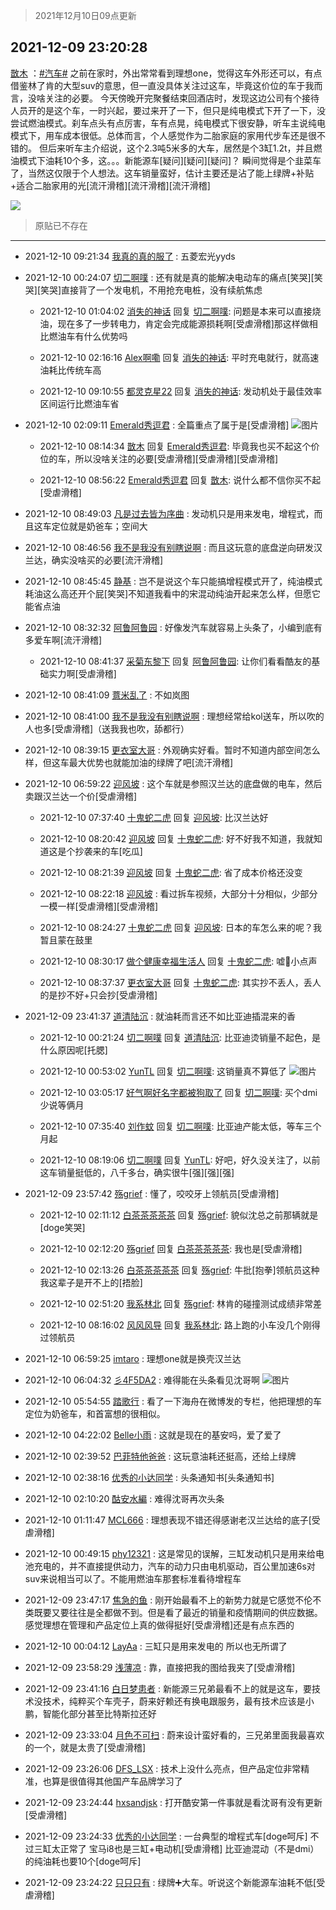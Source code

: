 > 2021年12月10日09点更新
<link rel="stylesheet" href="https://cdn.jsdelivr.net/gh/taotie6/sampleJSON@main/css/photo_show.css">
<meta name="referrer" content="no-referrer" />


 ## 2021-12-09 23:20:28 

 [㪚木](https://www.coolapk.com/feed/32019265?shareKey=NmRjODEzNzgwN2E4NjFiMjI4NjE~) ：<a class="feed-link-tag" href="/t/汽车?type=0">#汽车#</a> 之前在家时，外出常常看到理想one，觉得这车外形还可以，有点借鉴林了肯的大型suv的意思，但一直没具体关注过这车，毕竟这价位的车于我而言，没啥关注的必要。
今天傍晚开完聚餐结束回酒店时，发现这边公司有个接待人员开的是这个车，一时兴起，要过来开了一下<!--break-->，但只是纯电模式下开了一下，没尝试燃油模式。刹车点头有点厉害，车有点晃，纯电模式下很安静，听车主说纯电模式下，用车成本很低。总体而言，个人感觉作为二胎家庭的家用代步车还是很不错的。
但后来听车主介绍说，这个2.3吨5米多的大车，居然是个3缸1.2t，并且燃油模式下油耗10个多，这。。。新能源车[疑问][疑问][疑问]？  瞬间觉得是个韭菜车了，当然这仅限于个人想法。这车销量蛮好，估计主要还是沾了能上绿牌+补贴+适合二胎家用的光[流汗滑稽][流汗滑稽][流汗滑稽] 

<div class="album">
<img class="img-item" src="https://image.coolapk.com/feed/2020/0511/21/1081091_45bad8f3_4880_7713@356x200.gif" />
</div>

> 原贴已不存在 

 ------- 

- 2021-12-10 09:21:34 [我真的真的服了](uid=17171551) : 五菱宏光yyds 

- 2021-12-10 00:24:07 [切二啊噗](uid=2920558) : 还有就是真的能解决电动车的痛点[笑哭][笑哭][笑哭]直接背了一个发电机，不用抢充电桩，没有续航焦虑 

    - 2021-12-10 01:04:02 [消失的神话](uid=880762) 回复 [切二啊噗](uid=2920558): 问题是本来可以直接烧油，现在多了一步转电力，肯定会完成能源损耗啊[受虐滑稽]那这样做相比燃油车有什么优势吗 

    - 2021-12-10 02:16:16 [Alex啊嘞](uid=569267) 回复 [消失的神话](uid=880762): 平时充电就行，就高速油耗比传统车高 

    - 2021-12-10 09:10:55 [都灵克星22](uid=1418577) 回复 [消失的神话](uid=880762): 发动机处于最佳效率区间运行比燃油车省 

- 2021-12-10 02:09:11 [Emerald秀逗君](uid=3596902) : 全篇重点了属于是[受虐滑稽] ![图片](https://image.coolapk.com/feed/2021/1210/02/3596902_d6d28cfc_3348_1359_185@1440x280.jpeg)

    - 2021-12-10 08:14:34 [㪚木](uid=1081091) 回复 [Emerald秀逗君](uid=3596902): 毕竟我也买不起这个价位的车，所以没啥关注的必要[受虐滑稽][受虐滑稽][受虐滑稽] 

    - 2021-12-10 08:56:22 [Emerald秀逗君](uid=3596902) 回复 [㪚木](uid=1081091): 说什么都不信你买不起[受虐滑稽] 

- 2021-12-10 08:49:03 [凡是过去皆为序曲](uid=623541) : 发动机只是用来发电，增程式，而且这车定位就是奶爸车；空间大 

- 2021-12-10 08:46:56 [我不是我没有别瞎说啊](uid=2231912) : 而且这玩意的底盘逆向研发汉兰达，确实没啥买的必要[流汗滑稽] 

- 2021-12-10 08:45:45 [静基](uid=1353091) : 岂不是说这个车只能搞增程模式开了，纯油模式耗油这么高还开个屁[笑哭]不知道我看中的宋混动纯油开起来怎么样，但愿它能省点油 

- 2021-12-10 08:32:32 [阿鲁阿鲁园](uid=8744023) : 好像发汽车就容易上头条了，小编到底有多爱车啊[流汗滑稽] 

    - 2021-12-10 08:41:37 [采菊东黎下](uid=1209198) 回复 [阿鲁阿鲁园](uid=8744023): 让你们看看酷友的基础实力啊[受虐滑稽] 

- 2021-12-10 08:41:09 [薏米乱了](uid=3879588) : 不如岚图 

- 2021-12-10 08:41:00 [我不是我没有别瞎说啊](uid=2231912) : 理想经常给kol送车，所以吹的人也多[受虐滑稽]（送我我也吹，舔都行） 

- 2021-12-10 08:39:15 [更衣室大哥](uid=780455) : 外观确实好看。暂时不知道内部空间怎么样，但这车最大优势也就能加油的绿牌了吧[流汗滑稽] 

- 2021-12-10 06:59:22 [迎风坡](uid=2269289) : 这个车就是参照汉兰达的底盘做的电车，然后卖跟汉兰达一个价[受虐滑稽] 

    - 2021-12-10 07:37:40 [十鬼蛇二虎](uid=3181689) 回复 [迎风坡](uid=2269289): 比汉兰达好 

    - 2021-12-10 08:20:42 [迎风坡](uid=2269289) 回复 [十鬼蛇二虎](uid=3181689): 好不好我不知道，我就知道这是个抄袭来的车[吃瓜] 

    - 2021-12-10 08:21:39 [迎风坡](uid=2269289) 回复 [十鬼蛇二虎](uid=3181689): 省了成本价格还没变 

    - 2021-12-10 08:22:18 [迎风坡](uid=2269289) : 看过拆车视频，大部分十分相似，少部分一模一样[受虐滑稽][受虐滑稽] 

    - 2021-12-10 08:24:27 [十鬼蛇二虎](uid=3181689) 回复 [迎风坡](uid=2269289): 日本的车怎么来的呢？我暂且蒙在鼓里 

    - 2021-12-10 08:30:17 [做个健康幸福生活人](uid=11119063) 回复 [十鬼蛇二虎](uid=3181689): 嘘🤫小点声 

    - 2021-12-10 08:37:37 [更衣室大哥](uid=780455) 回复 [十鬼蛇二虎](uid=3181689): 其实抄不丢人，丢人的是抄不好+只会抄[受虐滑稽] 

- 2021-12-09 23:41:37 [道清陆沉](uid=889471) : 就油耗而言还不如比亚迪插混来的香 

    - 2021-12-10 00:21:24 [切二啊噗](uid=2920558) 回复 [道清陆沉](uid=889471): 比亚迪烫销量不起色，是什么原因呢[托腮] 

    - 2021-12-10 00:53:02 [YunTL](uid=1966940) 回复 [切二啊噗](uid=2920558): 这销量真不算低了 ![图片](https://image.coolapk.com/feed/2021/1210/00/1966940_b3595c14_8781_1565_498@1080x1639.png)

    - 2021-12-10 03:05:17 [好气啊好名字都被狗取了](uid=1229616) 回复 [切二啊噗](uid=2920558): 买个dmi少说等俩月 

    - 2021-12-10 07:35:40 [刘作蚊](uid=2776782) 回复 [切二啊噗](uid=2920558): 比亚迪产能太低，等车三个月起 

    - 2021-12-10 08:19:06 [切二啊噗](uid=2920558) 回复 [YunTL](uid=1966940): 好吧，好久没关注了，以前这车销量挺低的，八千多台，确实很牛[强][强][强] 

- 2021-12-09 23:57:42 [殇grief](uid=4392516) : 懂了，咬咬牙上领航员[受虐滑稽] 

    - 2021-12-10 02:11:12 [白茶茶茶茶茶](uid=1345634) 回复 [殇grief](uid=4392516): 貌似沈总之前那辆就是[doge笑哭] 

    - 2021-12-10 02:12:20 [殇grief](uid=4392516) 回复 [白茶茶茶茶茶](uid=1345634): 我也是[受虐滑稽] 

    - 2021-12-10 02:13:26 [白茶茶茶茶茶](uid=1345634) 回复 [殇grief](uid=4392516): 牛批[抱拳]领航员这种我这辈子是开不上的[捂脸] 

    - 2021-12-10 02:51:20 [我系林北](uid=2096555) 回复 [殇grief](uid=4392516): 林肯的碰撞测试成绩非常差 

    - 2021-12-10 08:16:02 [风风风导](uid=2418459) 回复 [我系林北](uid=2096555): 路上跑的小车没几个刚得过领航员 

- 2021-12-10 06:59:25 [imtaro](uid=1912152) : 理想one就是换壳汉兰达 

- 2021-12-10 06:04:32 [彡4F5DA2](uid=983185) : 难得能在头条看见沈哥啊 ![图片](https://image.coolapk.com/feed/2021/1210/06/983185_76db9c1f_7471_5939_193@1080x2340.jpeg)

- 2021-12-10 05:54:55 [踏歌行](uid=545632) : 看了一下海舟在微博发的专栏，他把理想的车定位为奶爸车，和首富想的很相似。 

- 2021-12-10 04:22:02 [Belle小雨](uid=13504118) : 这就是现在的基安吗，爱了爱了 

- 2021-12-10 02:39:52 [巴菲特他爸爸](uid=887005) : 这玩意油耗还挺高，还给上绿牌 

- 2021-12-10 02:38:16 [优秀的小达同学](uid=3114536) : 头条通知书[头条通知书] 

- 2021-12-10 02:10:20 [酤安水編](uid=2199964) : 难得沈哥再次头条 

- 2021-12-10 01:11:47 [MCL666](uid=4251731) : 理想表现不错还得感谢老汉兰达给的底子[受虐滑稽] 

- 2021-12-10 00:49:15 [phy12321](uid=882783) : 这是常见的误解，三缸发动机只是用来给电池充电的，并不直接提供动力，汽车的动力只由电机驱动，百公里加速6s对suv来说相当可以了。不能用燃油车那套标准看待增程车 

- 2021-12-09 23:47:17 [焦急的鱼](uid=1066955) : 刚开始最看不上的新势力就是它感觉不伦不类既要又要往往是全都做不到。但是看了最近的销量和疫情期间的供应数据。感觉理想在管理和产品定位上真的做得挺好[受虐滑稽]还是有点东西的 

- 2021-12-10 00:04:12 [LayAa](uid=1388778) : 三缸只是用来发电的 所以也无所谓了 

- 2021-12-09 23:58:29 [浅薄凉](uid=1630624) : 靠，直接把我的图给我夹了[受虐滑稽] 

- 2021-12-09 23:41:16 [白日梦患者](uid=533502) : 新能源三兄弟最看不上的就是这车，要技术没技术，纯粹买个车壳子，蔚来好赖还有换电跟服务，最有技术应该是小鹏，智能化部分甚至比特斯拉还好 

- 2021-12-09 23:33:04 [月色不可扫](uid=3639201) : 蔚来设计蛮好看的，三兄弟里面我最喜欢的一个，就是太贵了[受虐滑稽] 

- 2021-12-09 23:26:06 [DFS_LSX](uid=1356864) : 技术上没什么亮点，但产品定位非常精准，也算是很值得其他国产车品牌学习了 

- 2021-12-09 23:24:44 [hxsandjsk](uid=2621705) : 打开酷安第一件事就是看沈哥有没有更新[受虐滑稽] 

- 2021-12-09 23:24:33 [优秀的小达同学](uid=3114536) : 一台典型的增程式车[doge呵斥]
不过三缸太正常了 宝马i8也是三缸+电动机[受虐滑稽]
比亚迪混动（不是dmi）的纯油耗也要10个[doge呵斥] 

- 2021-12-09 23:24:22 [只只只有](uid=2467028) : 绿牌➕大车。听说这个新能源车油耗不低[受虐滑稽] 

